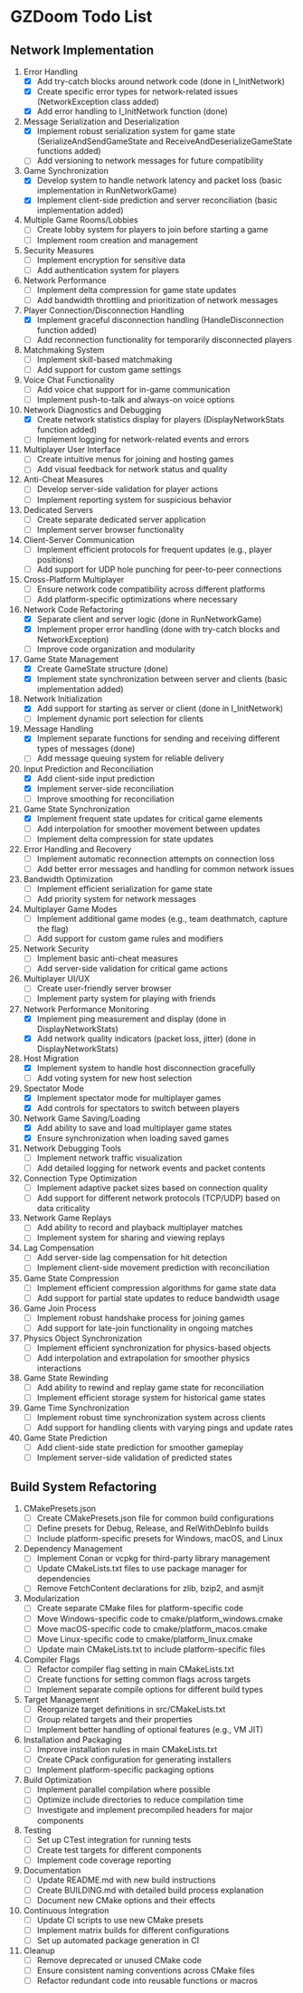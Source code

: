 # GZDoom Todo List

## Network Implementation

1. Error Handling
   - [x] Add try-catch blocks around network code (done in I_InitNetwork)
   - [x] Create specific error types for network-related issues (NetworkException class added)
   - [x] Add error handling to I_InitNetwork function (done)

2. Message Serialization and Deserialization
   - [x] Implement robust serialization system for game state (SerializeAndSendGameState and ReceiveAndDeserializeGameState functions added)
   - [ ] Add versioning to network messages for future compatibility

3. Game Synchronization
   - [x] Develop system to handle network latency and packet loss (basic implementation in RunNetworkGame)
   - [x] Implement client-side prediction and server reconciliation (basic implementation added)

4. Multiple Game Rooms/Lobbies
   - [ ] Create lobby system for players to join before starting a game
   - [ ] Implement room creation and management

5. Security Measures
   - [ ] Implement encryption for sensitive data
   - [ ] Add authentication system for players

6. Network Performance
   - [ ] Implement delta compression for game state updates
   - [ ] Add bandwidth throttling and prioritization of network messages

7. Player Connection/Disconnection Handling
   - [x] Implement graceful disconnection handling (HandleDisconnection function added)
   - [ ] Add reconnection functionality for temporarily disconnected players

8. Matchmaking System
   - [ ] Implement skill-based matchmaking
   - [ ] Add support for custom game settings

9. Voice Chat Functionality
   - [ ] Add voice chat support for in-game communication
   - [ ] Implement push-to-talk and always-on voice options

10. Network Diagnostics and Debugging
    - [x] Create network statistics display for players (DisplayNetworkStats function added)
    - [ ] Implement logging for network-related events and errors

11. Multiplayer User Interface
    - [ ] Create intuitive menus for joining and hosting games
    - [ ] Add visual feedback for network status and quality

12. Anti-Cheat Measures
    - [ ] Develop server-side validation for player actions
    - [ ] Implement reporting system for suspicious behavior

13. Dedicated Servers
    - [ ] Create separate dedicated server application
    - [ ] Implement server browser functionality

14. Client-Server Communication
    - [ ] Implement efficient protocols for frequent updates (e.g., player positions)
    - [ ] Add support for UDP hole punching for peer-to-peer connections

15. Cross-Platform Multiplayer
    - [ ] Ensure network code compatibility across different platforms
    - [ ] Add platform-specific optimizations where necessary

16. Network Code Refactoring
    - [x] Separate client and server logic (done in RunNetworkGame)
    - [x] Implement proper error handling (done with try-catch blocks and NetworkException)
    - [ ] Improve code organization and modularity

17. Game State Management
    - [x] Create GameState structure (done)
    - [x] Implement state synchronization between server and clients (basic implementation added)

18. Network Initialization
    - [x] Add support for starting as server or client (done in I_InitNetwork)
    - [ ] Implement dynamic port selection for clients

19. Message Handling
    - [x] Implement separate functions for sending and receiving different types of messages (done)
    - [ ] Add message queuing system for reliable delivery

20. Input Prediction and Reconciliation
    - [x] Add client-side input prediction
    - [x] Implement server-side reconciliation
    - [ ] Improve smoothing for reconciliation

21. Game State Synchronization
    - [x] Implement frequent state updates for critical game elements
    - [ ] Add interpolation for smoother movement between updates
    - [ ] Implement delta compression for state updates

22. Error Handling and Recovery
    - [ ] Implement automatic reconnection attempts on connection loss
    - [ ] Add better error messages and handling for common network issues

23. Bandwidth Optimization
    - [ ] Implement efficient serialization for game state
    - [ ] Add priority system for network messages

24. Multiplayer Game Modes
    - [ ] Implement additional game modes (e.g., team deathmatch, capture the flag)
    - [ ] Add support for custom game rules and modifiers

25. Network Security
    - [ ] Implement basic anti-cheat measures
    - [ ] Add server-side validation for critical game actions

26. Multiplayer UI/UX
    - [ ] Create user-friendly server browser
    - [ ] Implement party system for playing with friends

27. Network Performance Monitoring
    - [x] Implement ping measurement and display (done in DisplayNetworkStats)
    - [x] Add network quality indicators (packet loss, jitter) (done in DisplayNetworkStats)

28. Host Migration
    - [x] Implement system to handle host disconnection gracefully
    - [ ] Add voting system for new host selection

29. Spectator Mode
    - [x] Implement spectator mode for multiplayer games
    - [x] Add controls for spectators to switch between players

30. Network Game Saving/Loading
    - [x] Add ability to save and load multiplayer game states
    - [x] Ensure synchronization when loading saved games

31. Network Debugging Tools
    - [ ] Implement network traffic visualization
    - [ ] Add detailed logging for network events and packet contents

32. Connection Type Optimization
    - [ ] Implement adaptive packet sizes based on connection quality
    - [ ] Add support for different network protocols (TCP/UDP) based on data criticality

33. Network Game Replays
    - [ ] Add ability to record and playback multiplayer matches
    - [ ] Implement system for sharing and viewing replays

34. Lag Compensation
    - [ ] Add server-side lag compensation for hit detection
    - [ ] Implement client-side movement prediction with reconciliation

35. Game State Compression
    - [ ] Implement efficient compression algorithms for game state data
    - [ ] Add support for partial state updates to reduce bandwidth usage

36. Game Join Process
    - [ ] Implement robust handshake process for joining games
    - [ ] Add support for late-join functionality in ongoing matches

37. Physics Object Synchronization
    - [ ] Implement efficient synchronization for physics-based objects
    - [ ] Add interpolation and extrapolation for smoother physics interactions

38. Game State Rewinding
    - [ ] Add ability to rewind and replay game state for reconciliation
    - [ ] Implement efficient storage system for historical game states

39. Game Time Synchronization
    - [ ] Implement robust time synchronization system across clients
    - [ ] Add support for handling clients with varying pings and update rates

40. Game State Prediction
    - [ ] Add client-side state prediction for smoother gameplay
    - [ ] Implement server-side validation of predicted states

## Build System Refactoring

1. CMakePresets.json
   - [ ] Create CMakePresets.json file for common build configurations
   - [ ] Define presets for Debug, Release, and RelWithDebInfo builds
   - [ ] Include platform-specific presets for Windows, macOS, and Linux

2. Dependency Management
   - [ ] Implement Conan or vcpkg for third-party library management
   - [ ] Update CMakeLists.txt files to use package manager for dependencies
   - [ ] Remove FetchContent declarations for zlib, bzip2, and asmjit

3. Modularization
   - [ ] Create separate CMake files for platform-specific code
   - [ ] Move Windows-specific code to cmake/platform_windows.cmake
   - [ ] Move macOS-specific code to cmake/platform_macos.cmake
   - [ ] Move Linux-specific code to cmake/platform_linux.cmake
   - [ ] Update main CMakeLists.txt to include platform-specific files

4. Compiler Flags
   - [ ] Refactor compiler flag setting in main CMakeLists.txt
   - [ ] Create functions for setting common flags across targets
   - [ ] Implement separate compile options for different build types

5. Target Management
   - [ ] Reorganize target definitions in src/CMakeLists.txt
   - [ ] Group related targets and their properties
   - [ ] Implement better handling of optional features (e.g., VM JIT)

6. Installation and Packaging
   - [ ] Improve installation rules in main CMakeLists.txt
   - [ ] Create CPack configuration for generating installers
   - [ ] Implement platform-specific packaging options

7. Build Optimization
   - [ ] Implement parallel compilation where possible
   - [ ] Optimize include directories to reduce compilation time
   - [ ] Investigate and implement precompiled headers for major components

8. Testing
   - [ ] Set up CTest integration for running tests
   - [ ] Create test targets for different components
   - [ ] Implement code coverage reporting

9. Documentation
   - [ ] Update README.md with new build instructions
   - [ ] Create BUILDING.md with detailed build process explanation
   - [ ] Document new CMake options and their effects

10. Continuous Integration
    - [ ] Update CI scripts to use new CMake presets
    - [ ] Implement matrix builds for different configurations
    - [ ] Set up automated package generation in CI

11. Cleanup
    - [ ] Remove deprecated or unused CMake code
    - [ ] Ensure consistent naming conventions across CMake files
    - [ ] Refactor redundant code into reusable functions or macros
